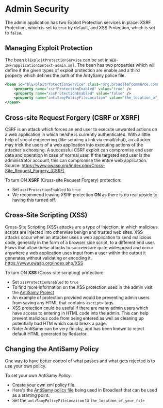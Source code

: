 # Admin Security

The admin application has two Exploit Protection services in place. XSRF Protection, which is set to `true` by default, and XSS Protection, which is set to `false`. 

## Managing Exploit Protection

The bean `blExploitProtectionService` can be set in `WEB-INF/applicationContext-admin.xml`. The bean has two properties which will define if the given types of exploit protection are enable and a third property which defines the path of the AntySamy police file.
 
 ```xml
 <bean id="blExploitProtectionService" class="org.broadleafcommerce.common.security.service.ExploitProtectionServiceImpl">
     <property name="xsrfProtectionEnabled" value="true" />
     <property name="xssProtectionEnabled" value="false" />
     <property name="antiSamyPolicyFileLocation" value="the_location_of_your_file" />
 </bean>
 ```

## Cross-site Request Forgery (CSRF or XSRF)
CSRF is an attack which forces an end user to execute unwanted actions on a web application in which he/she is currently authenticated. With a little help of social engineering (like sending a link via email/chat), an attacker may trick the users of a web application into executing actions of the attacker's choosing. A successful CSRF exploit can compromise end user data and operation in case of normal user. If the targeted end user is the administrator account, this can compromise the entire web application. Source: https://www.owasp.org/index.php/Cross-Site_Request_Forgery_(CSRF)

To turn ON **XSRF** (Cross-site Request Forgery) protection:

- Set `xsrfProtectionEnabled` to `true`
- We recommend leaving XSRF protection **ON** as there is no real upside to having this turned off.

## Cross-Site Scripting (XSS) 
Cross-Site Scripting (XSS) attacks are a type of injection, in which malicious scripts are injected into otherwise benign and trusted web sites. XSS attacks occur when an attacker uses a web application to send malicious code, generally in the form of a browser side script, to a different end user. Flaws that allow these attacks to succeed are quite widespread and occur anywhere a web application uses input from a user within the output it generates without validating or encoding it. https://www.owasp.org/index.php/XSS

To turn ON **XSS** (Cross-site scripting) protection:

- Set `xssProtectionEnabled` to `true`
- To find more information on the XSS protection used in the admin visit the [AntiSamy Project](https://www.owasp.org/index.php/Category:OWASP_AntiSamy_Project)
- An example of protection provided would be preventing admin users from saving any HTML that contains `<script>` tags.
- XSS protection could be useful if there are many admin users which have access to entering in HTML code into the admin. This can help prevent malicious code from being entered as well as cleaning up potentially bad HTM which could break a page. 
- Note: AntiSamy can be very finicky, and has been known to reject default HTML generated by Redactor. 

## Changing the AntiSamy Policy
One way to have better control of what passes and what gets rejected is to use your own policy. 

To set your own AntiSamy Policy:

- Create your own xml policy file.
- Here's the [AntiSamy policy file](https://github.com/BroadleafCommerce/BroadleafCommerce/blob/BroadleafCommerce-3.0.x/admin/broadleaf-open-admin-platform/src/main/resources/antisamy-myspace.xml) being used in Broadleaf that can be used as a starting point.
- Set the `antiSamyPolicyFileLocation` to `the_location_of_your_file`
